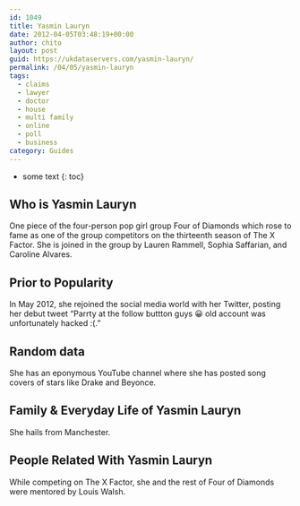 ```yaml
---
id: 1049
title: Yasmin Lauryn
date: 2012-04-05T03:48:19+00:00
author: chito
layout: post
guid: https://ukdataservers.com/yasmin-lauryn/
permalink: /04/05/yasmin-lauryn
tags:
  - claims
  - lawyer
  - doctor
  - house
  - multi family
  - online
  - poll
  - business
category: Guides
---
```


* some text
{: toc}
          
          
## Who is  Yasmin Lauryn
                  
                  
                  
One piece of the four-person pop girl group Four of Diamonds which rose to fame as one of the group competitors on the thirteenth season of The X Factor. She is joined in the group by Lauren Rammell, Sophia Saffarian, and Caroline Alvares.
                  
                
                
                
## Prior to Popularity 
                  
                  
                  
In May 2012, she rejoined the social media world with her Twitter, posting her debut tweet &#8220;Parrty at the follow buttton guys 😀 old account was unfortunately hacked :(.&#8221;
                  
                
                
                
## Random data 
                  
                  
                  
She has an eponymous YouTube channel where she has posted song covers of stars like Drake and Beyonce.
                  
                
                
                
## Family & Everyday Life of Yasmin Lauryn
                  
                  
                  
She hails from Manchester.
                  
                
                
                
## People Related With  Yasmin Lauryn
                  
                  
                  
While competing on The X Factor, she and the rest of Four of Diamonds were mentored by Louis Walsh.
                  
                
              
            
          
          
          
    
    
  
